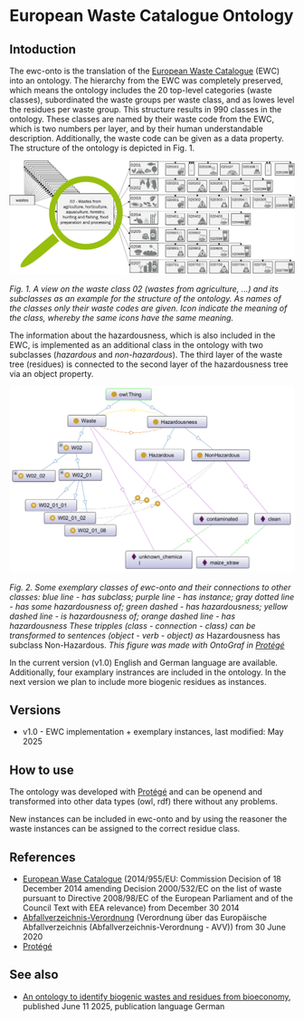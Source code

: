 # European Waste Catalogue Ontology

## Intoduction

The ewc-onto is the translation of the [European Waste Catalogue](http://data.europa.eu/eli/dec/2014/955/oj) (EWC) into an ontology. The hierarchy from the EWC was completely preserved, which means the ontology includes the 20 top-level categories (waste classes), subordinated the waste groups per waste class, and as lowes level the residues per waste group. This structure results in 990 classes in the ontology. These classes are named by their waste code from the EWC, which is two numbers per layer, and by their human understandable description. Additionally, the waste code can be given as a data property. The structure of the ontology is depicted in Fig. 1.

![ewc-onto](docs/OntoPic_DetailAgriculture.png)

*Fig. 1. A view on the waste class 02 (wastes from agriculture, ...) and its subclasses as an example for the structure of the ontology. As names of the classes only their waste codes are given. Icon indicate the meaning of the class, whereby the same icons have the same meaning.*

The information about the hazardousness, which is also included in the EWC, is implemented as an additional class in the ontology with two subclasses (*hazardous* and *non-hazardous*). The third layer of the waste tree (residues) is connected to the second layer of the hazardousness tree via an object property.

![ewc-onto](docs/OntoPic_DetailW02_01_Connections.png)

*Fig. 2. Some exemplary classes of ewc-onto and their connections to other classes: blue line - has subclass; purple line - has instance; gray dotted line - has some hazardousness of; green dashed - has hazardousness; yellow dashed line - is hazardousness of; orange dashed line - has hazardousness
These tripples (class - connection - class) can be transformed to sentences (object - verb - object) as* Hazardousness has subclass Non-Hazardous. *This figure was made with OntoGraf in [Protégé](https://protege.stanford.edu/)*

In the current version (v1.0) English and German language are available. Additionally, four examplary instrances are included in the ontology. In the next version we plan to include more biogenic residues as instances. 

## Versions

[comment]: <> (- v2.0 - EWC implementation + residues from RedDB, last modified: work in progress) 
- v1.0 - EWC implementation + exemplary instances, last modified: May 2025 

## How to use

The ontology was developed with [Protégé](https://protege.stanford.edu/) and can be openend and transformed into other data types (owl, rdf) there without any problems.

New instances can be included in ewc-onto and by using the reasoner the waste instances can be assigned to the correct residue class.

## References
- [European Wase Catalogue](http://data.europa.eu/eli/dec/2014/955/oj) (2014/955/EU: Commission Decision of 18 December 2014 amending Decision 2000/532/EC on the list of waste pursuant to Directive 2008/98/EC of the European Parliament and of the Council Text with EEA relevance) from December 30 2014
- [Abfallverzeichnis-Verordnung](https://www.gesetze-im-internet.de/avv/AVV.pdf) (Verordnung über das Europäische Abfallverzeichnis (Abfallverzeichnis-Verordnung - AVV)) from 30 June 2020
- [Protégé](https://protege.stanford.edu/)

## See also
- [An ontology to identify biogenic wastes and residues from bioeconomy](https://doi.org/10.37307/j.1863-9763.2025.06.03), published June 11 2025, publication language German
